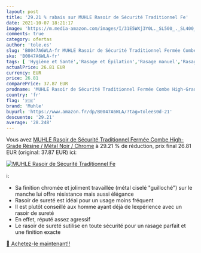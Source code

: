 ```yaml
---
layout: post
title: '29.21 % rabais sur MUHLE Rasoir de Sécurité Traditionnel Fe'
date: 2021-10-07 18:21:17
image: 'https://m.media-amazon.com/images/I/31E5WXj3Y0L._SL500_._SL400_.jpg'
comments: true
category: ofertas
author: 'tole.es'
slug: 'B0047A6WLA-fr MUHLE Rasoir de Sécurité Traditionnel Fermée Combe High-...'
sku: 'B0047A6WLA-fr'
tags: [ 'Hygiène et Santé','Rasage et Épilation','Rasage manuel','Rasage manuel homme','Rasoirs manuels homme','muhle', ]
actualPrice: 26.81 EUR
currency: EUR
price: 26.81
comparePrice: 37.87 EUR
prodname: 'MUHLE Rasoir de Sécurité Traditionnel Fermée Combe High-Grade Résine / Métal Noir / Chrome'
country: 'fr'
flag: '🇫🇷'
brand: 'Muhle'
buyurl: 'https://www.amazon.fr/dp/B0047A6WLA/?tag=tolees0d-21'
descuento: '29.21'
average: '28.248'
---
```


Vous avez [MUHLE Rasoir de Sécurité Traditionnel Fermée Combe High-Grade Résine / Métal Noir / Chrome](https://www.amazon.fr/dp/B0047A6WLA/?tag=tolees0d-21)  à  29.21 % de réduction, prix final  26.81 EUR (original: 37.87 EUR) ici:

[![MUHLE Rasoir de Sécurité Traditionnel Fe](https://m.media-amazon.com/images/I/31E5WXj3Y0L._SL500_._SL400_.jpg)](https://www.amazon.fr/dp/B0047A6WLA/?tag=tolees0d-21)

ℹ️:

- Sa finition chromée et joliment travaillée (métal ciselé "guilloché") sur le manche lui offre résistance mais aussi élégance
- Rasoir de sureté est idéal pour un usage moins fréquent
- Il est plutôt conseillé aux homme ayant déjà de lexpérience avec un rasoir de sureté
- En effet, réputé assez agressif
- Le rasoir de sureté sutilise en toute sécurité pour un rasage parfait et une finition exacte

[🛒 Achetez-le maintenant!!](https://www.amazon.fr/dp/B0047A6WLA/?tag=tolees0d-21)
